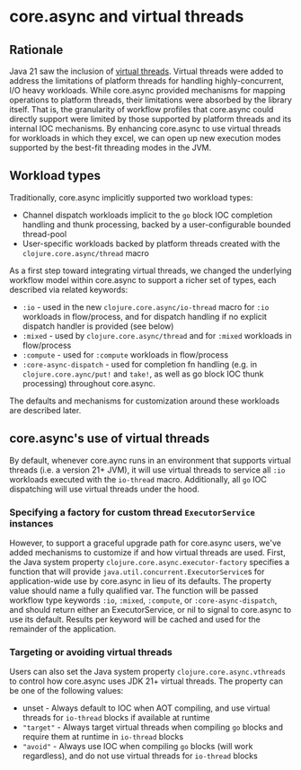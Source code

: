 # core.async and virtual threads
## Rationale

Java 21 saw the inclusion of [virtual threads](https://docs.oracle.com/en/java/javase/21/core/virtual-threads.html). Virtual threads were added to address the limitations of platform threads for handling highly-concurrent, I/O heavy workloads. While core.async provided mechanisms for mapping operations to platform threads, their limitations were absorbed by the library itself. That is, the granularity of workflow profiles that core.async could directly support were limited by those supported by platform threads and its internal IOC mechanisms. By enhancing core.async to use virtual threads for workloads in which they excel, we can open up new execution modes supported by the best-fit threading modes in the JVM.

## Workload types

Traditionally, core.async implicitly supported two workload types:

- Channel dispatch workloads implicit to the `go` block IOC completion handling and thunk processing, backed by a user-configurable bounded thread-pool
- User-specific workloads backed by platform threads created with the `clojure.core.async/thread` macro

As a first step toward integrating virtual threads, we changed the underlying workflow model within core.async to support a richer set of types, each described via related keywords:

- `:io` - used in the new `clojure.core.async/io-thread` macro for `:io` workloads in flow/process, and for dispatch handling if no explicit dispatch handler is provided (see below)
- `:mixed` - used by `clojure.core.async/thread` and for `:mixed` workloads in flow/process
- `:compute` - used for `:compute` workloads in flow/process
- `:core-async-dispatch` - used for completion fn handling (e.g. in `clojure.core.aync/put!` and `take!`, as well as go block IOC thunk processing) throughout core.async.

The defaults and mechanisms for customization around these workloads are described later.

## core.async's use of virtual threads

By default, whenever core.aync runs in an environment that supports virtual threads (i.e. a version 21+ JVM), it will use virtual threads to service all `:io` workloads executed with the `io-thread` macro. Additionally, all `go` IOC dispatching will use virtual threads under the hood.

### Specifying a factory for custom thread `ExecutorService` instances

However, to support a graceful upgrade path for core.async users, we've added mechanisms to customize if and how virtual threads are used. First, the Java system property `clojure.core.async.executor-factory` specifies a function that will provide `java.util.concurrent.ExecutorService`s for application-wide use by core.async in lieu of its defaults. The property value should name a fully qualified var. The function will be passed workflow type keywords `:io`, `:mixed`, `:compute`, or `:core-async-dispatch`, and should return either an ExecutorService, or nil to signal to core.async to use its default. Results per keyword will be cached and used for the remainder of the application.

### Targeting or avoiding virtual threads

Users can also set the Java system property `clojure.core.async.vthreads` to control how core.async uses JDK 21+ virtual threads. The property can be one of the following values:

- unset - Always default to IOC when AOT compiling, and use virtual threads for `io-thread` blocks if available at runtime
- `"target"` - Always target virtual threads when compiling `go` blocks and require them at runtime in `io-thread` blocks
- `"avoid"` - Always use IOC when compiling `go` blocks (will work regardless), and do not use virtual threads for `io-thread` blocks

